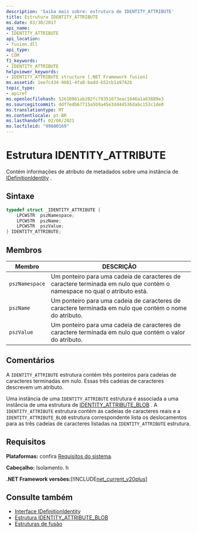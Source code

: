 ```yaml
---
description: 'Saiba mais sobre: estrutura de IDENTITY_ATTRIBUTE'
title: Estrutura IDENTITY_ATTRIBUTE
ms.date: 03/30/2017
api_name:
- IDENTITY_ATTRIBUTE
api_location:
- fusion.dll
api_type:
- COM
f1_keywords:
- IDENTITY_ATTRIBUTE
helpviewer_keywords:
- IDENTITY_ATTRIBUTE structure [.NET Framework fusion]
ms.assetid: 1ee7c434-9681-4fa8-badd-652cb1a9742b
topic_type:
- apiref
ms.openlocfilehash: 52610961ab202fc79351073eac1846a1a63889e3
ms.sourcegitcommit: ddf7edb67715a5b9a45e3dd44536dabc153c1de0
ms.translationtype: MT
ms.contentlocale: pt-BR
ms.lasthandoff: 02/06/2021
ms.locfileid: "99800169"
---
```

# <a name="identity_attribute-structure"></a>Estrutura IDENTITY_ATTRIBUTE

Contém informações de atributo de metadados sobre uma instância de [IDefinitionIdentity](idefinitionidentity-interface.md) .  
  
## <a name="syntax"></a>Sintaxe  
  
```cpp  
typedef struct _IDENTITY_ATTRIBUTE {  
    LPCWSTR  pszNamespace;  
    LPCWSTR  pszName;  
    LPCWSTR  pszValue;  
} IDENTITY_ATTRIBUTE;  
```  
  
## <a name="members"></a>Membros  
  
|Membro|DESCRIÇÃO|  
|------------|-----------------|  
|`pszNamespace`|Um ponteiro para uma cadeia de caracteres de caractere terminada em nulo que contém o namespace no qual o atributo está.|  
|`pszName`|Um ponteiro para uma cadeia de caracteres de caractere terminada em nulo que contém o nome do atributo.|  
|`pszValue`|Um ponteiro para uma cadeia de caracteres de caractere terminada em nulo que contém o valor do atributo.|  
  
## <a name="remarks"></a>Comentários  

 A `IDENTITY_ATTRIBUTE` estrutura contém três ponteiros para cadeias de caracteres terminadas em nulo. Essas três cadeias de caracteres descrevem um atributo.  
  
 Uma instância de uma `IDENTITY_ATTRIBUTE` estrutura é associada a uma instância de uma estrutura de [IDENTITY_ATTRIBUTE_BLOB](identity-attribute-blob-structure.md) . A `IDENTITY_ATTRIBUTE` estrutura contém as cadeias de caracteres reais e a `IDENTITY_ATTRIBUTE_BLOB` estrutura correspondente lista os deslocamentos para as três cadeias de caracteres listadas na `IDENTITY_ATTRIBUTE` estrutura.  
  
## <a name="requirements"></a>Requisitos  

 **Plataformas:** confira [Requisitos do sistema](../../get-started/system-requirements.md).  
  
 **Cabeçalho:** Isolamento. h  
  
 **.NET Framework versões:**[!INCLUDE[net_current_v20plus](../../../../includes/net-current-v20plus-md.md)]  
  
## <a name="see-also"></a>Consulte também

- [Interface IDefinitionIdentity](idefinitionidentity-interface.md)
- [Estrutura IDENTITY_ATTRIBUTE_BLOB](identity-attribute-blob-structure.md)
- [Estruturas de fusão](fusion-structures.md)

